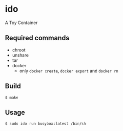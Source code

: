 # ido

A Toy Container

## Required commands

* chroot
* unshare
* tar
* docker
  * only `docker create`, `docker export` and `docker rm`

## Build

```
$ make
```

## Usage

```
$ sudo ido run busybox:latest /bin/sh
```
